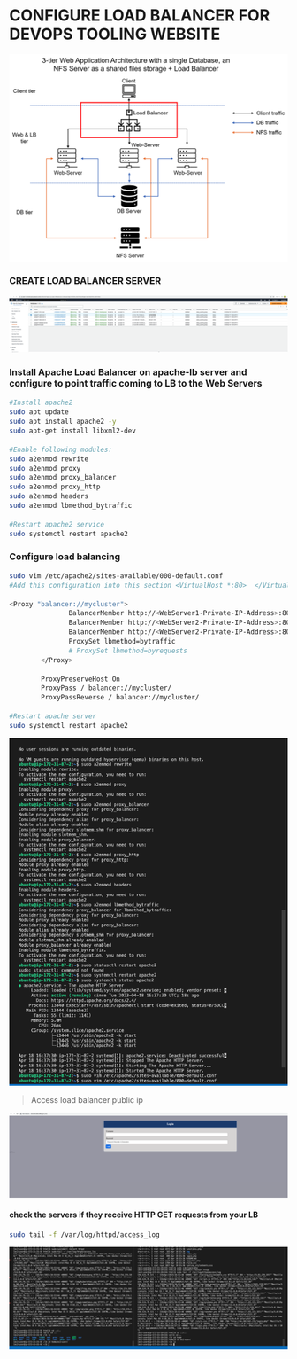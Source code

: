 # CONFIGURE LOAD BALANCER FOR DEVOPS TOOLING WEBSITE
![load balancer with tooling website](pbl8/lbdevopstoolingweb.png)

### CREATE LOAD BALANCER SERVER
![load balancer](pbl8/loadbalancerinstance.png)
### Install Apache Load Balancer on apache-lb server and configure to point traffic coming to LB to the Web Servers

```bash
#Install apache2
sudo apt update
sudo apt install apache2 -y
sudo apt-get install libxml2-dev

#Enable following modules:
sudo a2enmod rewrite
sudo a2enmod proxy
sudo a2enmod proxy_balancer
sudo a2enmod proxy_http
sudo a2enmod headers
sudo a2enmod lbmethod_bytraffic

#Restart apache2 service
sudo systemctl restart apache2
```
### Configure load balancing
```bash
sudo vim /etc/apache2/sites-available/000-default.conf
#Add this configuration into this section <VirtualHost *:80>  </VirtualHost>

<Proxy "balancer://mycluster">
               BalancerMember http://<WebServer1-Private-IP-Address>:80 loadfactor=5 timeout=1
               BalancerMember http://<WebServer2-Private-IP-Address>:80 loadfactor=5 timeout=1
               BalancerMember http://<WebServer2-Private-IP-Address>:80 loadfactor=5 timeout=1
               ProxySet lbmethod=bytraffic
               # ProxySet lbmethod=byrequests
        </Proxy>

        ProxyPreserveHost On
        ProxyPass / balancer://mycluster/
        ProxyPassReverse / balancer://mycluster/

#Restart apache server
sudo systemctl restart apache2
```
![load balancer installation](pbl8/lbinstallation.png)
> Access load balancer public ip

![lb url](pbl8/lburl.png)
#### check the servers if they receive HTTP GET requests from your LB 
```bash
sudo tail -f /var/log/httpd/access_log
```
![HTTP GET requests](pbl8/tail.png)
